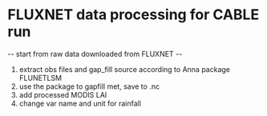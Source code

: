 # FLUXNET data processing for CABLE run

-- start from raw data downloaded from FLUXNET --
1. extract obs files and gap_fill source according to Anna package FLUNETLSM
2. use the package to gapfill met, save to .nc
3. add processed MODIS LAI
4. change var name and unit for rainfall

